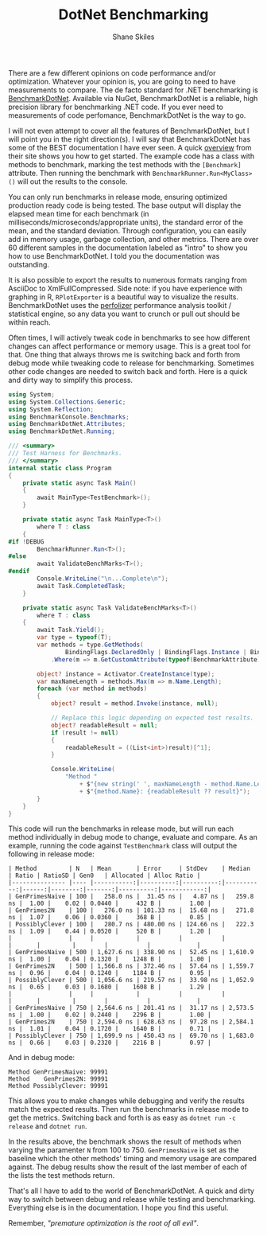 ﻿---
layout: post
author: Shane Skiles
title: DotNet Benchmarking
tags: [dotnet, benchmarking, benchmarkdotnet, c#]
---

There are a few different opinions on code performance and/or optimization. 
Whatever your opinion is, you are going to need to have measurements to compare.
The de facto standard for .NET benchmarking is 
<a href="https://benchmarkdotnet.org/">BenchmarkDotNet</a>. Available via NuGet,
BenchmarkDotNet is a reliable, high precision library for benchmarking .NET code. 
If you ever need to measurements of code perfomance, BenchmarkDotNet is the way to go.

I will not even attempt to cover all the features of BenchmarkDotNet, but I will 
point you in the right direction(s). I will say that BenchmarkDotNet has some of 
the BEST documentation I have ever seen. A quick 
<a href="https://benchmarkdotnet.org/articles/overview.html">overview</a> from their 
site shows you how to get started. The example code has a class with methods to 
benchmark, marking the test methods with the `[Benchmark]` attribute. Then
running the benchmark with `BenchmarkRunner.Run<MyClass>()` will out the results 
to the console.

You can only run benchmarks in release mode, ensuring optimized production ready code 
is being tested. The base output will display the elapsed mean time for each 
benchmark (in milliseconds/microseconds/appropriate units), the standard error 
of the mean, and the standard deviation. Through configuration, you can easily add in
memory usage, garbage collection, and other metrics. There are over 60 different 
samples in the documentation labeled as "intro" to show you how to use BenchmarkDotNet.
I told you the documentation was outstanding.

It is also possible to export the results to numerous formats ranging from 
AsciiDoc to XmlFullCompressed. Side note: if you have experience with graphing in R, 
`RPlotExporter` is a beautiful way to visualize the results. BenchmarkDotNet uses
the <a href="https://github.com/AndreyAkinshin/perfolizer">perfolizer</a> 
performance analysis toolkit / statistical engine, so any data you want to crunch
or pull out should be within reach.

Often times, I will actively tweak code in benchmarks to see how different changes can 
affect performance or memory usage. This is a great tool for that. One thing that
always throws me is switching back and forth from debug mode while tweaking code 
to release for benchmarking. Sometimes other code changes are needed to switch 
back and forth. Here is a quick and dirty way to simplify this process.

```csharp
using System;
using System.Collections.Generic;
using System.Reflection;
using BenchmarkConsole.Benchmarks;
using BenchmarkDotNet.Attributes;
using BenchmarkDotNet.Running;

/// <summary>
/// Test Harness for Benchmarks.
/// </summary>
internal static class Program
{
    private static async Task Main()
    {
        await MainType<TestBenchmark>();
    }

    private static async Task MainType<T>()
        where T : class
    {
#if !DEBUG
        BenchmarkRunner.Run<T>();
#else
        await ValidateBenchMarks<T>();
#endif
        Console.WriteLine("\n...Complete\n");
        await Task.CompletedTask;
    }

    private static async Task ValidateBenchMarks<T>()
        where T : class
    {
        await Task.Yield();
        var type = typeof(T);
        var methods = type.GetMethods(
                BindingFlags.DeclaredOnly | BindingFlags.Instance | BindingFlags.Public)
            .Where(m => m.GetCustomAttribute(typeof(BenchmarkAttribute)) != null);

        object? instance = Activator.CreateInstance(type);
        var maxNameLength = methods.Max(m => m.Name.Length);
        foreach (var method in methods)
        {
            object? result = method.Invoke(instance, null);

            // Replace this logic depending on expected test results.
            object? readableResult = null;
            if (result != null)
            {
                readableResult = ((List<int>)result)[^1];
            }

            Console.WriteLine(
                "Method "
                    + $"{new string(' ', maxNameLength - method.Name.Length)}"
                    + $"{method.Name}: {readableResult ?? result}");
        }
    }
}
```
This code will run the benchmarks in release mode, but will run each method 
individually in debug mode to change, evaluate and compare. As an example, running 
the code against `TestBenchmark` class will output the following in release mode:
```
| Method         | N   | Mean       | Error     | StdDev    | Median     | Ratio | RatioSD | Gen0   | Allocated | Alloc Ratio |
|--------------- |---- |-----------:|----------:|----------:|-----------:|------:|--------:|-------:|----------:|------------:|
| GenPrimesNaive | 100 |   258.0 ns |  31.45 ns |   4.87 ns |   259.8 ns |  1.00 |    0.02 | 0.0440 |     432 B |        1.00 |
| GenPrimes2N    | 100 |   276.0 ns | 101.33 ns |  15.68 ns |   271.8 ns |  1.07 |    0.06 | 0.0360 |     368 B |        0.85 |
| PossiblyClever | 100 |   280.7 ns | 480.00 ns | 124.66 ns |   222.3 ns |  1.09 |    0.44 | 0.0520 |     520 B |        1.20 |
|                |     |            |           |           |            |       |         |        |           |             |
| GenPrimesNaive | 500 | 1,627.6 ns | 338.90 ns |  52.45 ns | 1,610.9 ns |  1.00 |    0.04 | 0.1320 |    1248 B |        1.00 |
| GenPrimes2N    | 500 | 1,566.8 ns | 372.46 ns |  57.64 ns | 1,559.7 ns |  0.96 |    0.04 | 0.1240 |    1184 B |        0.95 |
| PossiblyClever | 500 | 1,056.6 ns | 219.57 ns |  33.98 ns | 1,052.9 ns |  0.65 |    0.03 | 0.1680 |    1608 B |        1.29 |
|                |     |            |           |           |            |       |         |        |           |             |
| GenPrimesNaive | 750 | 2,564.6 ns | 201.41 ns |  31.17 ns | 2,573.5 ns |  1.00 |    0.02 | 0.2440 |    2296 B |        1.00 |
| GenPrimes2N    | 750 | 2,594.0 ns | 628.63 ns |  97.28 ns | 2,584.1 ns |  1.01 |    0.04 | 0.1720 |    1640 B |        0.71 |
| PossiblyClever | 750 | 1,699.9 ns | 450.43 ns |  69.70 ns | 1,683.0 ns |  0.66 |    0.03 | 0.2320 |    2216 B |        0.97 |
```
And in debug mode:
```
Method GenPrimesNaive: 99991
Method    GenPrimes2N: 99991
Method PossiblyClever: 99991
```
This allows you to make changes while debugging and verify the results match
the expected results. Then run the benchmarks in release mode to get the metrics.
Switching back and forth is as easy as `dotnet run -c release` and `dotnet run`.

In the results above, the benchmark shows the result of methods when varying the 
paramenter `N` from 100 to 750. `GenPrimesNaive` is set as the baseline which the
other methods' timing and memory usage are compared against. The debug results show
the result of the last member of each of the lists the test methods return. 

That's all I have to add to the world of BenchmarkDotNet. A quick and dirty way to
switch between debug and release while testing and benchmarking. Everything else
is in the documentation. I hope you find this useful.

Remember, *"premature optimization is the root of all evil"*.